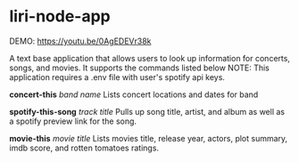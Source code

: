 # liri-node-app

DEMO: https://youtu.be/0AgEDEVr38k

A text base application that allows users to look up information for concerts, songs, and movies. It supports the commands listed below
NOTE: This application requires a .env file with user's spotify api keys.

**concert-this** *band name*
 Lists concert locations and dates for band
 
 **spotify-this-song** *track title*
 Pulls up song title, artist, and album as well as a spotify preview link for the song.
 
 **movie-this** *movie title*
 Lists movies title, release year, actors, plot summary, imdb score, and rotten tomatoes ratings.
